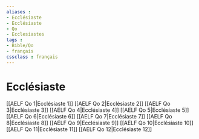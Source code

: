 ```yaml
---
aliases : 
- Ecclésiaste
- Ecclésiaste
- Qo
- Ecclesiastes
tags : 
- Bible/Qo
- français
cssclass : français
---
```


# Ecclésiaste

[[AELF Qo 1|Ecclésiaste 1]]
[[AELF Qo 2|Ecclésiaste 2]]
[[AELF Qo 3|Ecclésiaste 3]]
[[AELF Qo 4|Ecclésiaste 4]]
[[AELF Qo 5|Ecclésiaste 5]]
[[AELF Qo 6|Ecclésiaste 6]]
[[AELF Qo 7|Ecclésiaste 7]]
[[AELF Qo 8|Ecclésiaste 8]]
[[AELF Qo 9|Ecclésiaste 9]]
[[AELF Qo 10|Ecclésiaste 10]]
[[AELF Qo 11|Ecclésiaste 11]]
[[AELF Qo 12|Ecclésiaste 12]]

